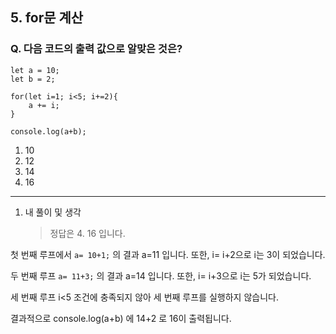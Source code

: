 ## 5. for문 계산

### Q. 다음 코드의 출력 값으로 알맞은 것은?

```
let a = 10;
let b = 2;

for(let i=1; i<5; i+=2){
    a += i;
}

console.log(a+b);
```

1.  10
2.  12
3.  14
4.  16

---

1. 내 풀이 및 생각
   > 정답은 4. 16 입니다.

첫 번째 루프에서 `a= 10+1;` 의 결과 a=11 입니다.
또한, i= i+2으로 i는 3이 되었습니다.

두 번째 루프 `a= 11+3;` 의 결과 a=14 입니다.
또한, i= i+3으로 i는 5가 되었습니다.

세 번째 루프 i<5 조건에 충족되지 않아 세 번째 루프를 실행하지 않습니다.

결과적으로 console.log(a+b) 에 14+2 로 16이 출력됩니다.
